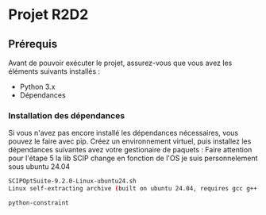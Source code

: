 # Projet R2D2 


## Prérequis

Avant de pouvoir exécuter le projet, assurez-vous que vous avez les éléments suivants installés :

- Python 3.x
- Dépendances


### Installation des dépendances

Si vous n'avez pas encore installé les dépendances nécessaires, vous pouvez le faire avec pip. Créez un environnement virtuel, puis installez les dépendances suivantes avez votre gestionaire de paquets :
Faire attention pour l'étape 5 la lib SCIP change en fonction de l'OS je suis personnelement sous ubuntu 24.04
```bash
SCIPOptSuite-9.2.0-Linux-ubuntu24.sh
Linux self-extracting archive (built on ubuntu 24.04, requires gcc g++ gfortran liblapack3 libopenblas0 libtbb12 libcliquer1 libmetis5 libboost-program-options1.83.0 libboost-serialization1.83.0 libgmp10 patchelf)

python-constraint

